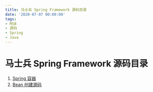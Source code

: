 ```yaml
---
title: 马士兵 Spring Framework 源码目录
date: '2020-07-07 00:00:00'
tags:
- MSB
- 源码
- Spring
- Java
---
```


# 马士兵 Spring Framework 源码目录

1. [Spring 容器](spring-container-introduction.md)
2. [Bean 创建源码](source-code-for-bean-creation.md)
